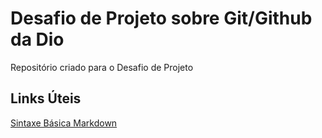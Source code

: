 # Desafio de Projeto sobre Git/Github da Dio
Repositório criado para o Desafio de Projeto

## Links Úteis
[Sintaxe Básica Markdown](https://www.markdownguide.org/basic-syntax/)
